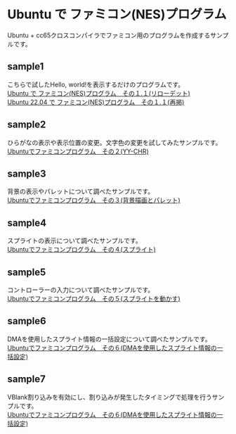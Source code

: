 # Ubuntu で ファミコン(NES)プログラム

Ubuntu + cc65クロスコンパイラでファミコン用のプログラムを作成するサンプルです。


## sample1

こちらで試したHello, world!を表示するだけのプログラムです。  
[Ubuntu で ファミコン(NES)プログラム　その１.１(リローデット)](https://symfoware.blog.fc2.com/blog-entry-1197.html)	  
[Ubuntu 22.04 で ファミコン(NES)プログラム　その１.１(再掲)](https://symfoware.blog.fc2.com/blog-entry-2665.html)	  

## sample2

ひらがなの表示や表示位置の変更。文字色の変更を試してみたサンプルです。  
[Ubuntuでファミコンプログラム　その２(YY-CHR)](https://symfoware.blog.fc2.com/blog-entry-1198.html)	  

## sample3

背景の表示やパレットについて調べたサンプルです。    
[Ubuntuでファミコンプログラム　その３(背景描画とパレット)](https://symfoware.blog.fc2.com/blog-entry-1199.html)	  

## sample4

スプライトの表示について調べたサンプルです。  
[Ubuntuでファミコンプログラム　その４(スプライト)](https://symfoware.blog.fc2.com/blog-entry-1200.html)	  

## sample5

コントローラーの入力について調べたサンプルです。  
[Ubuntuでファミコンプログラム　その５(スプライトを動かす)](https://symfoware.blog.fc2.com/blog-entry-1201.html)	  

## sample6

DMAを使用したスプライト情報の一括設定について調べたサンプルです。  
[Ubuntuでファミコンプログラム　その６(DMAを使用したスプライト情報の一括設定)](https://symfoware.blog.fc2.com/blog-entry-1202.html)	  

## sample7

VBlank割り込みを有効にし、割り込みが発生したタイミングで処理を行うサンプルです。  
[Ubuntuでファミコンプログラム　その６(DMAを使用したスプライト情報の一括設定)](https://symfoware.blog.fc2.com/blog-entry-1202.html)	  

